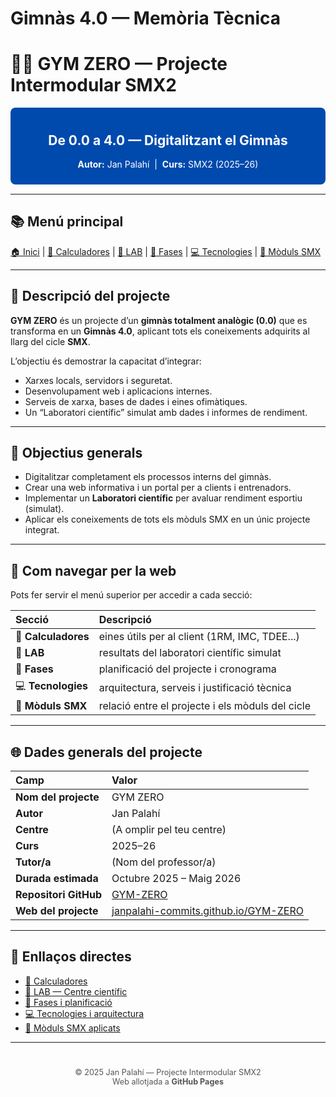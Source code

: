 # Gimnàs 4.0 — Memòria Tècnica

# 🏋️‍♂️ GYM ZERO — Projecte Intermodular SMX2

<div style="background:#004aad;color:white;text-align:center;padding:10px;border-radius:8px;margin-bottom:15px;">
  <h2>De 0.0 a 4.0 — Digitalitzant el Gimnàs</h2>
  <p><b>Autor:</b> Jan Palahí &nbsp;|&nbsp; <b>Curs:</b> SMX2 (2025–26)</p>
</div>

---

## 📚 Menú principal

<nav>
  <a href="./index.md">🏠 Inici</a> |
  <a href="./calculadoras">🧮 Calculadores</a> |
  <a href="./lab.md">🧪 LAB</a> |
  <a href="./fases.md">📆 Fases</a> |
  <a href="./tecnologies.md">💻 Tecnologies</a> |
  <a href="./modulos-smx.md">📘 Mòduls SMX</a>
</nav>

---

## 🧭 Descripció del projecte

**GYM ZERO** és un projecte d’un **gimnàs totalment analògic (0.0)** que es transforma en un **Gimnàs 4.0**, aplicant tots els coneixements adquirits al llarg del cicle **SMX**.

L’objectiu és demostrar la capacitat d’integrar:
- Xarxes locals, servidors i seguretat.
- Desenvolupament web i aplicacions internes.
- Serveis de xarxa, bases de dades i eines ofimàtiques.
- Un “Laboratori científic” simulat amb dades i informes de rendiment.

---

## 🎯 Objectius generals

- Digitalitzar completament els processos interns del gimnàs.  
- Crear una web informativa i un portal per a clients i entrenadors.  
- Implementar un **Laboratori científic** per avaluar rendiment esportiu (simulat).  
- Aplicar els coneixements de tots els mòduls SMX en un únic projecte integrat.  

---

## 🧩 Com navegar per la web

Pots fer servir el menú superior per accedir a cada secció:

| Secció | Descripció |
|:--|:--|
| 🧮 **Calculadores** | eines útils per al client (1RM, IMC, TDEE...) |
| 🧪 **LAB** | resultats del laboratori científic simulat |
| 📆 **Fases** | planificació del projecte i cronograma |
| 💻 **Tecnologies** | arquitectura, serveis i justificació tècnica |
| 📘 **Mòduls SMX** | relació entre el projecte i els mòduls del cicle |

---

## 🌐 Dades generals del projecte

| Camp | Valor |
|:--|:--|
| **Nom del projecte** | GYM ZERO |
| **Autor** | Jan Palahí |
| **Centre** | (A omplir pel teu centre) |
| **Curs** | 2025–26 |
| **Tutor/a** | (Nom del professor/a) |
| **Durada estimada** | Octubre 2025 – Maig 2026 |
| **Repositori GitHub** | [GYM-ZERO](https://github.com/janpalahi-commits/GYM-ZERO) |
| **Web del projecte** | [janpalahi-commits.github.io/GYM-ZERO](https://janpalahi-commits.github.io/GYM-ZERO/) |

---

## 🔗 Enllaços directes

- [🧮 Calculadores](./calculadoras.html)  
- [🧪 LAB — Centre científic](./lab.md)  
- [📆 Fases i planificació](./fases.md)  
- [💻 Tecnologies i arquitectura](./tecnologies.md)  
- [📘 Mòduls SMX aplicats](./modulos-smx.md)

---

<div style="text-align:center;color:#555;font-size:0.9em;margin-top:40px;">
  © 2025 Jan Palahí — Projecte Intermodular SMX2<br>
  Web allotjada a <b>GitHub Pages</b>
</div>
